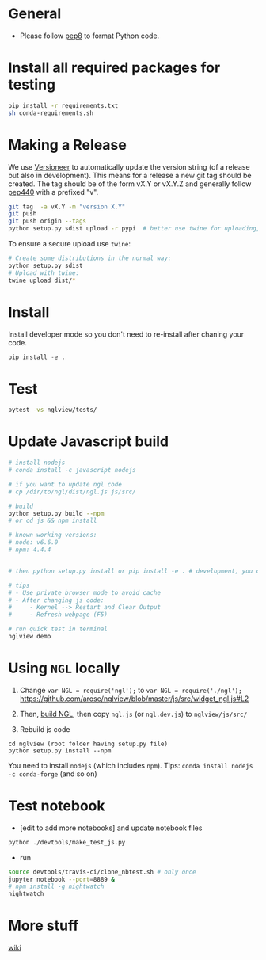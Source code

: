 
General
=======

* Please follow [pep8](https://www.python.org/dev/peps/pep-0008/) to format Python code.

Install all required packages for testing
=========================================

```bash
pip install -r requirements.txt
sh conda-requirements.sh
```

Making a Release
================

We use [Versioneer](https://github.com/warner/python-versioneer) to automatically update the version string (of a release but also in development). This means for a release a new git tag should be created. The tag should be of the form vX.Y or vX.Y.Z and generally follow [pep440](https://www.python.org/dev/peps/pep-0440/) with a prefixed "v".

```bash
git tag  -a vX.Y -m "version X.Y"
git push
git push origin --tags
python setup.py sdist upload -r pypi  # better use twine for uploading, see below
```

To ensure a secure upload use `twine`:
```bash
# Create some distributions in the normal way:
python setup.py sdist
# Upload with twine:
twine upload dist/*
```

Install
=======
Install developer mode so you don't need to  re-install after chaning your code.

```python
pip install -e .
```

Test
====

```bash
pytest -vs nglview/tests/
```

Update Javascript build
========================
```bash
# install nodejs
# conda install -c javascript nodejs

# if you want to update ngl code
# cp /dir/to/ngl/dist/ngl.js js/src/

# build
python setup.py build --npm
# or cd js && npm install

# known working versions:
# node: v6.6.0
# npm: 4.4.4


# then python setup.py install or pip install -e . # development, you can edit the source code without re-installing

# tips
# - Use private browser mode to avoid cache
# - After changing js code:
#     - Kernel --> Restart and Clear Output
#     - Refresh webpage (F5)

# run quick test in terminal
nglview demo
```

Using `NGL` locally
===================

1. Change 
`var NGL = require('ngl');` to `var NGL = require('./ngl');`
https://github.com/arose/nglview/blob/master/js/src/widget_ngl.js#L2

2. Then, [build NGL](https://github.com/arose/ngl/blob/master/DEVELOPMENT.md#building), then copy `ngl.js` (or `ngl.dev.js`) to `nglview/js/src/`

3. Rebuild js code
```
cd nglview (root folder having setup.py file)
python setup.py install --npm
```

You need to install `nodejs` (which includes `npm`).
Tips: `conda install nodejs -c conda-forge` (and so on)

Test notebook
=============

- [edit to add more notebooks] and update notebook files
```bash
python ./devtools/make_test_js.py
```

- run

```bash
source devtools/travis-ci/clone_nbtest.sh # only once
jupyter notebook --port=8889 &
# npm install -g nightwatch
nightwatch
```

More stuff
==========

[wiki](https://github.com/arose/nglview/wiki)
